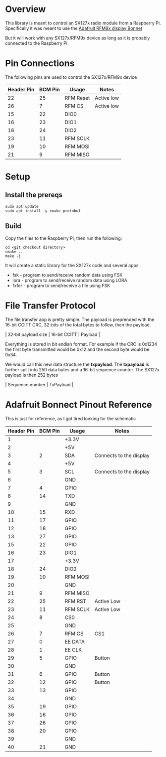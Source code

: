 # Overview

This library is meant to control an SX127x radio module from a Raspberry Pi.
Specifically it was meant to use the [Adafruit RFM9x display Bonnet](https://learn.adafruit.com/adafruit-radio-bonnets)

But it will work with any SX127x/RFM9x device as long as it is probably
connected to the Raspberry Pi

# Pin Connections

The following pins are used to control the SX127x/RFM9x device

| Header Pin | BCM Pin | Usage      | Notes       |
| ---------- | ------- | ---------- | ----------- |
| 22         | 25      | RFM Reset  | Active low  |
| 26         |  7      | RFM CS     | Active low  |
| 15         | 22      | DIO0       |             |
| 16         | 23      | DIO1       |             |
| 18         | 24      | DIO2       |             |
| 23         | 11      | RFM SCLK   |             |
| 19         | 10      | RFM MOSI   |             |
| 21         |  9      | RFM MISO   |             |


# Setup
## Install the prereqs

```
sudo apt update
sudo apt install -y cmake protobuf
```

## Build
Copy the files to the Raspberry Pi, then run the following:
```
cd <git checkout directory>
cmake ..
make -j
```

It will create a static library for the SX127x code and several apps.
* fsk - program to send/receive random data using FSK
* lora - program to send/receive random data using LORA
* fxfer - program to send/receive a file using FSK


# File Transfer Protocol

The file transfer app is pretty simple. The payload is preprended with
the 16-bit CCITT CRC, 32-bits of the total bytes to follow, then the payload.

| 32-bit payload size | 16-bit CCITT | Payload |

Everything is stored in bit endian format. For example if the CRC is 0x1234
the first byte transmitted would be 0x12 and the second byte would be 0x34.

We would call this new data structure the **txpayload**. The **txpayload**
is further split into 250 data bytes and a 16-bit sequence counter. The
SX127x payload is then 252 bytes

| Sequence number | TxPayload |

# Adafruit Bonnect Pinout Reference

This is just for reference, as I got tired looking for the schematic

| Header Pin | BCM Pin | Usage      | Notes       |
| ---------- | ------- | ---------- | ----------- |
| 1          |         | +3.3V      |             |
| 2          |         | +5V        |             |
| 3          | 2       | SDA        | Connects to the display             |
| 4          |         | +5V        |             |
| 5          | 3       | SCL        | Connects to the display             |
| 6          |         | GND        |              |
| 7          | 4       | GPIO       |              |
| 8          | 14      | TXD        |              |
| 9          |         | GND        |              |
| 10         | 15      | RXD        |              |
| 11         | 17      | GPIO       |              |
| 12         | 18      | GPIO       |              |
| 13         | 27      | GPIO       |              |
| 15         | 22      | GPIO       |              |
| 16         | 23      | DIO1       |              |
| 17         |         | +3.3V      |              |
| 18         | 24      | DIO2       |              |
| 19         | 10      | RFM MOSI   |              |
| 20         |         | GND        |              |
| 21         | 9       | RFM MISO   |              |
| 22         | 25      | RFM RST    | Active Low   |
| 23         | 11      | RFM SCLK   | Active Low   |
| 24         | 8       | CS0        |    |
| 25         |         | GND        |    |
| 26         | 7       | RFM CS     | CS1   |
| 27         | 0       | EE DATA    |    |
| 28         | 1       | EE CLK     |    |
| 29         | 5       | GPIO       | Button   |
| 30         |         | GND        |    |
| 31         | 6       | GPIO       | Button   |
| 32         | 12      | GPIO       | Button   |
| 33         | 13      | GPIO       |     |
| 34         |         | GND        |     |
| 35         | 19      | GPIO       |     |
| 36         | 16      | GPIO       |     |
| 37         | 26      | GPIO       |     |
| 38         | 20      | GPIO       |     |
| 39         |         | GND        |     |
| 40         | 21      | GND        |     |
